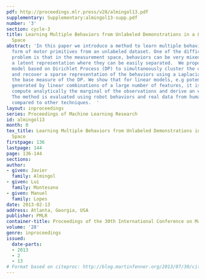 ```yaml
---
pdf: http://proceedings.mlr.press/v28/almingol13.pdf
supplementary: Supplementary:almingol13-supp.pdf
number: '3'
section: cycle-3
title: Learning Multiple Behaviors from Unlabeled Demonstrations in a Latent Controller
  Space
abstract: 'In this paper we introduce a method to learn multiple behaviors in the
  form of motor primitives from an unlabeled dataset. One of the difficulties of this
  problem is that in the measurement space, behaviors can be very mixed, despite existing
  a latent representation where they can be easily separated.  We propose a mixture
  model based on Dirichlet Process (DP) to simultaneously cluster the observed time-series
  and recover a sparse representation of the behaviors using a Laplacian prior as
  the base measure of the DP. We show that for linear models, e.g potential functions
  generated by linear combinations of a large number of features, it is possible to
  compute analytically the marginal of the observations and derive an efficient sampler.
  The method is evaluated using robot behaviors and real data from human motion and
  compared to other techniques.  '
layout: inproceedings
series: Proceedings of Machine Learning Research
id: almingol13
month: 0
tex_title: Learning Multiple Behaviors from Unlabeled Demonstrations in a Latent Controller
  Space
firstpage: 136
lastpage: 144
page: 136-144
sections: 
author:
- given: Javier
  family: Almingol
- given: Lui
  family: Montesano
- given: Manuel
  family: Lopes
date: 2013-02-13
address: Atlanta, Georgia, USA
publisher: PMLR
container-title: Proceedings of the 30th International Conference on Machine Learning
volume: '28'
genre: inproceedings
issued:
  date-parts:
  - 2013
  - 2
  - 13
# Format based on citeproc: http://blog.martinfenner.org/2013/07/30/citeproc-yaml-for-bibliographies/
---
```

